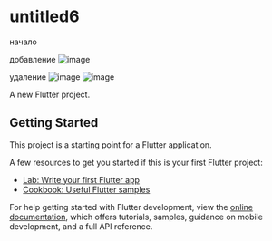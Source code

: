# untitled6
начало

добавление
![image](https://github.com/user-attachments/assets/aca39459-8fbc-44d3-9409-0236fc40de00)

удаление
![image](https://github.com/user-attachments/assets/bdc62caa-9996-40ff-8928-07a179141ac9)
![image](https://github.com/user-attachments/assets/bc2d89d5-c2a4-4068-9bb2-ed540582fa47)

A new Flutter project.

## Getting Started

This project is a starting point for a Flutter application.

A few resources to get you started if this is your first Flutter project:

- [Lab: Write your first Flutter app](https://docs.flutter.dev/get-started/codelab)
- [Cookbook: Useful Flutter samples](https://docs.flutter.dev/cookbook)

For help getting started with Flutter development, view the
[online documentation](https://docs.flutter.dev/), which offers tutorials,
samples, guidance on mobile development, and a full API reference.

